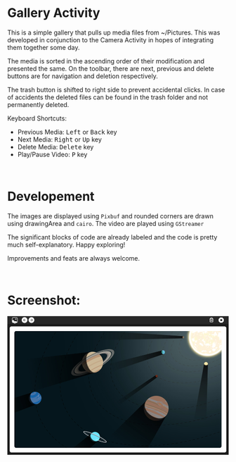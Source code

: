 # Gallery Activity

This is a simple gallery that pulls up media files from ~/Pictures. This was developed in conjunction to the Camera Activity in hopes of integrating them together some day.

The media is sorted in the ascending order of their modification and presented the same. On the toolbar, there are next, previous and delete buttons are for navigation and deletion respectively.

The trash button is shifted to right side to prevent accidental clicks. In case of accidents the deleted files can be found in the trash folder and not permanently deleted.

Keyboard Shortcuts:

- Previous Media: <kbd>Left</kbd> or <kbd>Back</kbd> key
- Next Media: <kbd>Right</kbd> or <kbd>Up</kbd> key
- Delete Media: <kbd>Delete</kbd> key 
- Play/Pause Video: <kbd>P</kbd> key

<br>

# Developement 

The images are displayed using `Pixbuf` and rounded corners are drawn using drawingArea and `cairo`. The video are played using `GStreamer`

The significant blocks of code are already labeled and the code is pretty much self-explanatory. Happy exploring! 

Improvements and feats are always welcome.

<br>

# Screenshot:
<img src="https://raw.githubusercontent.com/44yu5h/gallery_activity/refs/heads/master/screenshots/ss.png">

